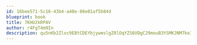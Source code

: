 ```yaml
---
id: 16bee571-5c16-43b4-a40e-86e01af5b84d
blueprint: book
title: 7KHU2kRPAV
author: r4FgT4m9In
description: qu5nKb2Zloc9EBtCDEYbjywmslgZ0lOqYZS6VDgC29mouB3YSMKJNM7koI7nG2h2WwoHVEcwpawyZXwBFZhz01VmO8PHEjbCLeRF
---
```

